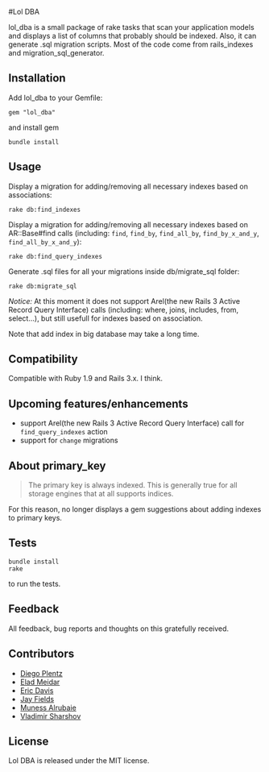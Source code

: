 #Lol DBA

lol_dba is a small package of rake tasks that scan your application models and displays a list of columns that probably should be indexed. Also, it can generate .sql migration scripts. Most of the code come from rails_indexes and migration_sql_generator.

Installation
------------

Add lol_dba to your Gemfile:

    gem "lol_dba"

and install gem

    bundle install

Usage
-----

Display a migration for adding/removing all necessary indexes based on associations:

    rake db:find_indexes

Display a migration for adding/removing all necessary indexes based on AR::Base#find calls (including: `find`, `find_by`, `find_all_by`, `find_by_x_and_y`, `find_all_by_x_and_y`):

    rake db:find_query_indexes

Generate .sql files for all your migrations inside db/migrate_sql folder:

    rake db:migrate_sql

*Notice:* At this moment it does not support Arel(the new Rails 3 Active Record Query Interface) calls (including: where, joins, includes, from, select...), but still usefull for indexes based on association.

Note that add index in big database may take a long time.

Compatibility
-------------

Compatible with Ruby 1.9 and Rails 3.x. I think.

Upcoming features/enhancements
------------------------------

  * support Arel(the new Rails 3 Active Record Query Interface) call for `find_query_indexes` action
  * support for `change` migrations

About primary_key
-----------------
>The primary key is always indexed. This is generally true for all storage engines that at all supports indices.

For this reason, no longer displays a gem suggestions about adding indexes to primary keys.

Tests
-----

    bundle install
    rake

to run the tests.

Feedback
--------

All feedback, bug reports and thoughts on this gratefully received.

Contributors
------

* [Diego Plentz](http://plentz.org)
* [Elad Meidar](http://blog.eizesus.com)
* [Eric Davis](http://littlestreamsoftware.com)
* [Jay Fields](http://jayfields.com/)
* [Muness Alrubaie](http://muness.blogspot.com/)
* [Vladimir Sharshov](https://github.com/warpc)

License
-------
Lol DBA is released under the MIT license.

